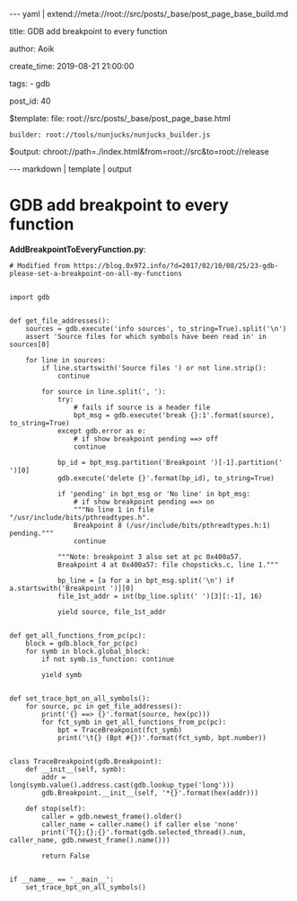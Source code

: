 --- yaml | extend://meta://root://src/posts/_base/post_page_base_build.md

title: GDB add breakpoint to every function

author: Aoik

create_time: 2019-08-21 21:00:00

tags:
    - gdb

post_id: 40

$template:
    file: root://src/posts/_base/post_page_base.html

    builder: root://tools/nunjucks/nunjucks_builder.js

$output: chroot://path=./index.html&from=root://src&to=root://release

--- markdown | template | output
# GDB add breakpoint to every function

**AddBreakpointToEveryFunction.py**:
```
# Modified from https://blog.0x972.info/?d=2017/02/10/08/25/23-gdb-please-set-a-breakpoint-on-all-my-functions


import gdb


def get_file_addresses():
    sources = gdb.execute('info sources', to_string=True).split('\n')
    assert 'Source files for which symbols have been read in' in sources[0]

    for line in sources:
        if line.startswith('Source files ') or not line.strip():
            continue

        for source in line.split(', '):
            try:
                # fails if source is a header file
                bpt_msg = gdb.execute('break {}:1'.format(source), to_string=True)
            except gdb.error as e:
                # if show breakpoint pending ==> off
                continue

            bp_id = bpt_msg.partition('Breakpoint ')[-1].partition(' ')[0]
            gdb.execute('delete {}'.format(bp_id), to_string=True)

            if 'pending' in bpt_msg or 'No line' in bpt_msg:
                # if show breakpoint pending ==> on
                """No line 1 in file "/usr/include/bits/pthreadtypes.h".
                Breakpoint 8 (/usr/include/bits/pthreadtypes.h:1) pending."""
                continue

            """Note: breakpoint 3 also set at pc 0x400a57.
            Breakpoint 4 at 0x400a57: file chopsticks.c, line 1."""

            bp_line = [a for a in bpt_msg.split('\n') if a.startswith('Breakpoint ')][0]
            file_1st_addr = int(bp_line.split(' ')[3][:-1], 16)

            yield source, file_1st_addr


def get_all_functions_from_pc(pc):
    block = gdb.block_for_pc(pc)
    for symb in block.global_block:
        if not symb.is_function: continue

        yield symb


def set_trace_bpt_on_all_symbols():
    for source, pc in get_file_addresses():
        print('{} ==> {}'.format(source, hex(pc)))
        for fct_symb in get_all_functions_from_pc(pc):
            bpt = TraceBreakpoint(fct_symb)
            print('\t{} (Bpt #{})'.format(fct_symb, bpt.number))


class TraceBreakpoint(gdb.Breakpoint):
    def __init__(self, symb):
        addr = long(symb.value().address.cast(gdb.lookup_type('long')))
        gdb.Breakpoint.__init__(self, '*{}'.format(hex(addr)))

    def stop(self):
        caller = gdb.newest_frame().older()
        caller_name = caller.name() if caller else 'none'
        print('T{};{};{}'.format(gdb.selected_thread().num, caller_name, gdb.newest_frame().name()))

        return False


if __name__ == '__main__':
    set_trace_bpt_on_all_symbols()
```
